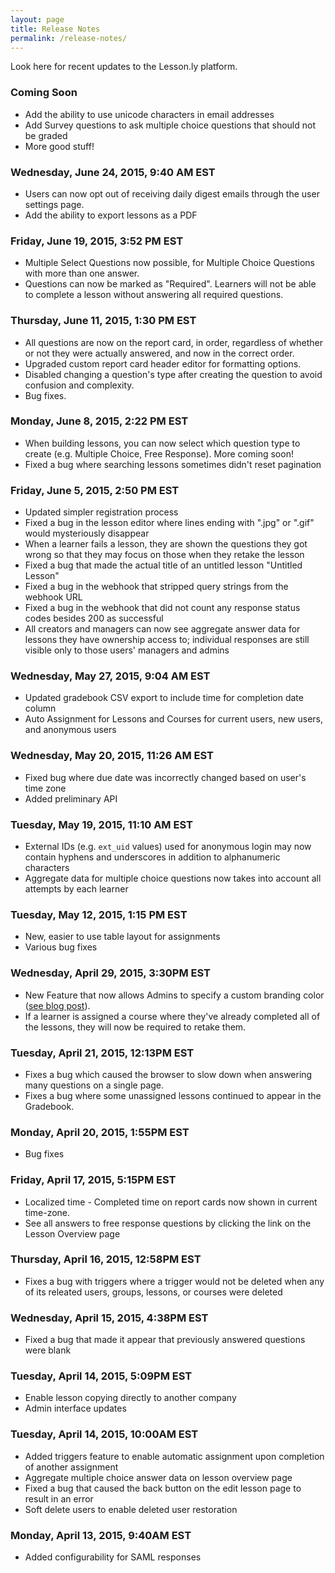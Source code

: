 ```yaml
---
layout: page
title: Release Notes
permalink: /release-notes/
---
```


Look here for recent updates to the Lesson.ly platform.

### Coming Soon

- Add the ability to use unicode characters in email addresses
- Add Survey questions to ask multiple choice questions that should not be graded
- More good stuff!

### Wednesday, June 24, 2015, 9:40 AM EST

- Users can now opt out of receiving daily digest emails through the user settings page.
- Add the ability to export lessons as a PDF

### Friday, June 19, 2015, 3:52 PM EST

- Multiple Select Questions now possible, for Multiple Choice Questions with more than one answer. 
- Questions can now be marked as "Required". Learners will not be able to complete a lesson without answering all required questions.

### Thursday, June 11, 2015, 1:30 PM EST

- All questions are now on the report card, in order, regardless of whether or not they were actually answered, and now in the correct order.
- Upgraded custom report card header editor for formatting options.
- Disabled changing a question's type after creating the question to avoid confusion and complexity.
- Bug fixes.

### Monday, June 8, 2015, 2:22 PM EST

- When building lessons, you can now select which question type to create (e.g. Multiple Choice, Free Response). More coming soon!
- Fixed a bug where searching lessons sometimes didn't reset pagination

### Friday, June 5, 2015, 2:50 PM EST

- Updated simpler registration process
- Fixed a bug in the lesson editor where lines ending with ".jpg" or ".gif" would mysteriously disappear
- When a learner fails a lesson, they are shown the questions they got wrong so that they may focus on those when they retake the lesson
- Fixed a bug that made the actual title of an untitled lesson "Untitled Lesson"
- Fixed a bug in the webhook that stripped query strings from the webhook URL
- Fixed a bug in the webhook that did not count any response status codes besides 200 as successful
- All creators and managers can now see aggregate answer data for lessons they have ownership access to; individual responses are still visible only to those users' managers and admins

### Wednesday, May 27, 2015, 9:04 AM EST

- Updated gradebook CSV export to include time for completion date column
- Auto Assignment for Lessons and Courses for current users, new users, and anonymous users 

### Wednesday, May 20, 2015, 11:26 AM EST

- Fixed bug where due date was incorrectly changed based on user's time zone
- Added preliminary API

### Tuesday, May 19, 2015, 11:10 AM EST

- External IDs (e.g. `ext_uid` values) used for anonymous login may now contain hyphens and underscores in addition to alphanumeric characters
- Aggregate data for multiple choice questions now takes into account all attempts by each learner

### Tuesday, May 12, 2015, 1:15 PM EST

- New, easier to use table layout for assignments
- Various bug fixes

### Wednesday, April 29, 2015, 3:30PM EST

- New Feature that now allows Admins to specify a custom branding color ([see blog post](http://www.lesson.ly/blog/the-colors-announcing-enhanced-branding)).
- If a learner is assigned a course where they've already completed all of the lessons, they will now be required to retake them.

### Tuesday, April 21, 2015, 12:13PM EST

- Fixes a bug which caused the browser to slow down when answering many questions on a single page.
- Fixes a bug where some unassigned lessons continued to appear in the Gradebook. 

### Monday, April 20, 2015, 1:55PM EST

- Bug fixes

### Friday, April 17, 2015, 5:15PM EST

- Localized time - Completed time on report cards now shown in current time-zone.
- See all answers to free response questions by clicking the link on the Lesson Overview page

### Thursday, April 16, 2015, 12:58PM EST

- Fixes a bug with triggers where a trigger would not be deleted when any of its releated users, groups, lessons, or courses were deleted

### Wednesday, April 15, 2015, 4:38PM EST

- Fixed a bug that made it appear that previously answered questions were blank

### Tuesday, April 14, 2015, 5:09PM EST

- Enable lesson copying directly to another company
- Admin interface updates

### Tuesday, April 14, 2015, 10:00AM EST

- Added triggers feature to enable automatic assignment upon completion of another assignment
- Aggregate multiple choice answer data on lesson overview page
- Fixed a bug that caused the back button on the edit lesson page to result in an error
- Soft delete users to enable deleted user restoration

### Monday, April 13, 2015, 9:40AM EST

- Added configurability for SAML responses
